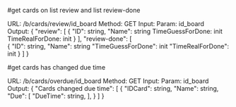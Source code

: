 #get cards on list review and list review-done 

URL: /b/cards/review/id_board
    Method: GET
    Input:
        Param: id_board   
    Output: {
        "review": [
            {
                "ID": string,
                "Name": string
                TimeGuessForDone: init
                TimeRealForDone: init
            }
        ],
        "review-done": [        
            {
                "ID": string,
                "Name": string
                "TimeGuessForDone": init
                "TimeRealForDone": init
            }
        ]
    }

#get cards has changed due time

URL: /b/cards/overdue/id_board
    Method: GET
    Input:
        Param: id_board   
    Output: 
    {
        "Cards changed due time":
        [
            {
                "IDCard": string,
                "Name": string,
                "Due": 
                [
                    "DueTime":  string,
                ],
            }
        ]
    }